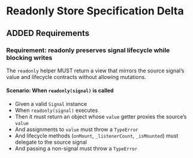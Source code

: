 # Readonly Store Specification Delta

## ADDED Requirements

### Requirement: readonly preserves signal lifecycle while blocking writes
The `readonly` helper MUST return a view that mirrors the source signal’s value and lifecycle contracts without allowing mutations.
#### Scenario: When `readonly(signal)` is called
- Given a valid `Signal` instance
- When `readonly(signal)` executes
- Then it must return an object whose `value` getter proxies the source’s `value`
- And assignments to `value` must throw a `TypeError`
- And lifecycle methods (`onMount`, `_listenerCount`, `_isMounted`) must delegate to the source signal
- And passing a non-signal must throw a `TypeError`
